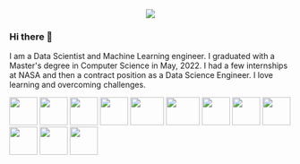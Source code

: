 <div id="header" align="center">
  <img src="https://media.giphy.com/media/LujfegRWzJn3y/giphy.gif"/>
</div>

### Hi there 👋

I am a Data Scientist and Machine Learning engineer. I graduated with a Master's degree in Computer Science in May, 2022. I had a few internships at NASA and then a contract position as a Data Science Engineer. I love learning and overcoming challenges. 


<img src="https://github.com/lauxpaux/lauxpaux/assets/40530704/cc1ba782-831a-4b35-8452-bf80b4d5f958" width="50" height="50">
<img src="https://github.com/lauxpaux/lauxpaux/assets/40530704/1be8dc20-2e71-4702-8a39-eb0954ebc397" width="50" height="50">
<img src="https://github.com/lauxpaux/lauxpaux/assets/40530704/1e12101d-880f-4f6c-8d7b-9e97182bafbb" width="50 height="50">
<img src="https://github.com/lauxpaux/lauxpaux/assets/40530704/c8d36814-25b8-4bbf-b350-8550ca33befa" width="50 height="50">
<img src="https://github.com/lauxpaux/lauxpaux/assets/40530704/ac38becf-0f39-4783-9a35-8fc85e42aa3a" width="60" height="50">
<img src="https://github.com/lauxpaux/lauxpaux/assets/40530704/e568851d-88ee-47f8-86b3-98550723e5d9" width="60" height="50">
<img src="https://github.com/lauxpaux/lauxpaux/assets/40530704/76bef0a6-8cdb-4c66-a012-3c8d5c131cae" width="50" height="50">
<img src="https://github.com/lauxpaux/lauxpaux/assets/40530704/8b999f94-20c6-4d27-accd-3d64d270ba0c" width="50" height="50">
<img src="https://github.com/lauxpaux/lauxpaux/assets/40530704/530a709d-6a64-47e4-b125-c71275eb7778" width="50" height="50">
<img src="https://github.com/lauxpaux/lauxpaux/assets/40530704/c4d57977-2c51-4de0-a6d3-e37dba216f7f" width="50" height="50">
<img src="https://github.com/lauxpaux/lauxpaux/assets/40530704/bebee0fc-59dc-47c8-8f2b-84e65b2ae0f5" width="50" height="50">
<img src="https://github.com/lauxpaux/lauxpaux/assets/40530704/6c9ad51e-0cfe-4320-b90e-84445ea3b4c6" width="50" height="50">

<!--
**lauxpaux/lauxpaux** is a ✨ _special_ ✨ repository because its `README.md` (this file) appears on your GitHub profile.

Here are some ideas to get you started:

- 🔭 I’m currently working on ...
- 🌱 I’m currently learning ...
- 👯 I’m looking to collaborate on ...
- 🤔 I’m looking for help with ...
- 💬 Ask me about ...![Uploading python.svg…]()

- 📫 How to reach me: ...
- 😄 Pronouns: ...
- ⚡ Fun fact: ...
-->
